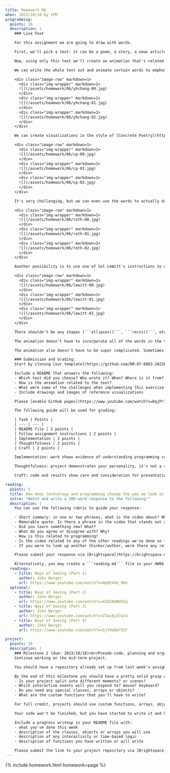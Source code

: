 ```yaml
---
title: Homework 06
when: 2023/10/18 by 1PM
programming:
  points: 10
  description: |
    ### Live Text

    For this assignment we are going to draw with words.

    First, we'll pick a text: it can be a poem, a story, a news article, an academic article, a chapter from a book, lyrics from a song, our favorite words, etc. The text can be in any language.

    Now, using only this text we'll create an animation that's related to the text.

    We can write the whole text out and animate certain words to emphasize a particular reading; or, like [Young-Hae Chang](https://www.yhchang.com/THE_STRUGGLE_CONTINUES--25TH_ANNIVERSARY_EDITION.html), we can use rhythm to add tension to our text by controlling when and how certain words show up:

    <div class="image-row" markdown=1>
      <div class="img-wrapper" markdown=1>
      ![](/assets/homework/06/yhchang-00.jpg)
      </div>
      <div class="img-wrapper" markdown=1>
      ![](/assets/homework/06/yhchang-01.jpg)
      </div>
      <div class="img-wrapper" markdown=1>
      ![](/assets/homework/06/yhchang-02.jpg)
      </div>
    </div>

    We can create visualizations in the style of [Concrete Poetry](https://en.wikipedia.org/wiki/Concrete_poetry) as long as there's an animated aspect to it:

    <div class="image-row" markdown=1>
      <div class="img-wrapper" markdown=1>
      ![](/assets/homework/06/cp-00.jpg)
      </div>
      <div class="img-wrapper" markdown=1>
      ![](/assets/homework/06/cp-01.jpg)
      </div>
      <div class="img-wrapper" markdown=1>
      ![](/assets/homework/06/cp-02.jpg)
      </div>
    </div>

    It's very challenging, but we can even use the words to actually draw pictures, like Evan Roth in this music video for Jay-Z's [*Brooklyn Go Hard*](https://www.youtube.com/watch?v=Za4DdpWORjs):

    <div class="image-row" markdown=1>
      <div class="img-wrapper" markdown=1>
      ![](/assets/homework/06/roth-00.jpg)
      </div>
      <div class="img-wrapper" markdown=1>
      ![](/assets/homework/06/roth-01.jpg)
      </div>
      <div class="img-wrapper" markdown=1>
      ![](/assets/homework/06/roth-02.jpg)
      </div>
    </div>

    Another possibility is to use one of Sol LeWitt's instructions to create an animation using words instead of points and lines:

    <div class="image-row" markdown=1>
      <div class="img-wrapper" markdown=1>
      ![](/assets/homework/06/lewitt-00.jpg)
      </div>
      <div class="img-wrapper" markdown=1>
      ![](/assets/homework/06/lewitt-01.jpg)
      </div>
      <div class="img-wrapper" markdown=1>
      ![](/assets/homework/06/lewitt-02.jpg)
      </div>
    </div>

    There shouldn't be any shapes (```ellipses()```, ```rects()```, etc) in your drawing; unless there's a *really* good reason for it.

    The animation doesn't have to incorporate all of the words in the text, but should be "*alive*" and do something related to the text.

    The animation also doesn't have to be super complicated. Sometimes a slight change in color or size at the right moments can be very expressive.

    ### Submission and Grading:
    Start by cloning [our template](https://github.com/DM-GY-6063-2023F-D/p5js-template) into a repo called HW06. The original single-sketch template is fine since there's only one exercise this week.

    Include a README that answers the following:
    - Which text did you choose? Who wrote it? When? Where is it from?
    - How is the animation related to the text?
    - What were some of the challenges when implementing this exercise?
    - Include drawings and images of reference visualizations

    Please [enable GitHub pages](https://www.youtube.com/watch?v=DqjPr7auwdY) on your GitHub repo and use [Brightspace](https://brightspace.nyu.edu/d2l/home/312200) to submit a GitHub link to your repository.

    The following guide will be used for grading:

    | Task | Points |
    | --- | --- |
    | README file | 2 points |
    | Follow assignment instructions | 2 points |
    | Implementation | 2 points |
    | Thoughtfulness | 2 points |
    | Craft | 2 points |

    Implementation: work shows evidence of understanding programming concepts and you are fully using them to express your ideas.

    Thoughtfulness: project demonstrates your personality, it's not a straightforward re-implementation of someone else's idea.

    Craft: code and results show care and consideration for presentation and professionalism, and work doesn't look like it was rushed.

reading:
  points: 5
  title: How does technology and programming change the way we look at art and media?
  intro: "Watch and write a 200-word response to the following:"
  description: |
    You can use the following rubric to guide your response:

    - Short summary: in one or two phrases, what is the video about? When was it made?
    - Memorable quote: Is there a phrase in the video that stands out or captures its main idea?
    - Did you learn something new? What?
    - What do you agree or disagree with? Why?
    - How is this related to programming?
    - Is the video related to any of the other readings we've done so far?
    - If you were to look up another thinker/author, were there any references in the video that intrigued you?

    Please submit your response via [Brightspace](https://brightspace.nyu.edu/d2l/home/312200).

    Alternatively, you may create a ```reading.md``` file in your HW06 repo and write your response in markdown. Just make sure to submit a link to the file using [Brightspace](https://brightspace.nyu.edu/d2l/home/312200).
  readings:
    - title: Ways of Seeing (Part 1)
      author: John Berger
      url: https://www.youtube.com/watch?v=0pDE4VX_9Kk
  optional:
    - title: Ways of Seeing (Part 2)
      author: John Berger
      url: https://www.youtube.com/watch?v=m1GI8mNU5Sg
    - title: Ways of Seeing (Part 3)
      author: John Berger
      url: https://www.youtube.com/watch?v=Z7wi8jd7aC4
    - title: Ways of Seeing (Part 4)
      author: John Berger
      url: https://www.youtube.com/watch?v=5jTUebm73IY

project:
  points: 10
  description: |
    ### Milestone 2 (due: 2023/10/18)<br>Pseudo-code, planning and organizing (10 points)
    Continue working on the mid-term project.

    You should have a repository already set up from last week's assignment, and now you are starting to add some code to your sketch.

    By the end of this milestone you should have a pretty solid grasp of the logic that will be required to implement your idea:
    - Is your project split into different moments? or scenes?
    - Which interactive events will you respond to? mouse? keyboard?
    - Do you need any special classes, arrays or objects?
    - What are the custom functions that you'll have to write?

    For full credit, projects should use custom functions, arrays, objects or classes, ```for()``` loops and ```if()``` statements, and demonstrate forethought and planning.

    Your code won't be finished, but you have started to write it and have implemented some of the shapes or functions that you will use. The rest of your file has placeholders, pseudo-code or simplified versions of your final implementation.

    Include a progress writeup in your README file with:
    - what you've done this week
    - description of the classes, objects or arrays you will use
    - description of any interactivity or time-based logic
    - description of functions you have written or will write

    Please submit the link to your project repository via [Brightspace](https://brightspace.nyu.edu/d2l/home/312200).
---
```

{% include homework.html homework=page %}

<script src="{{ site.baseurl }}/assets/simplelightbox/simple-lightbox.min.js"></script>
<script src="{{ site.baseurl }}/js/lightbox.js"></script>
